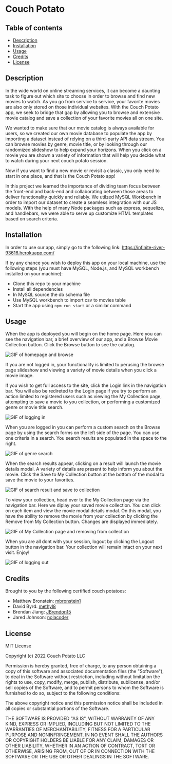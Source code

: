 # Couch Potato 

## Table of contents
- [Description](#description)
- [Installation](#installation)
- [Usage](#usage)
- [Credits](#credits)
- [License](#license)


## Description

In the wide world on online streaming services, it can become a daunting task to figure out which site to choose in order to browse and find new movies to watch. As you go from service to service, your favorite movies are also only stored on those individual websites. With the Couch Potato app, we seek to bridge that gap by allowing you to browse and extensive movie catalog and save a collection of your favorite movies all on one site. 

We wanted to make sure that our movie catalog is always available for users, so we created our own movie database to populate the app by importing a dataset instead of relying on a third-party API data stream. You can browse movies by genre, movie title, or by looking through our randomized slideshow to help expand your horizons. When you click on a movie you are shown a variety of information that will help you decide what to watch during your next couch potato session. 

Now if you want to find a new movie or revisit a classic, you only need to start in one place, and that is the Couch Potato app!

In this project we learned the importance of dividing team focus between the front-end and back-end and collaborating between those areas to deliver functionality quickly and reliably. We utilzed MySQL Workbench in order to import our dataset to create a seamless integration with our JS models. With the help of many Node packages such as express, sequelize, and handlebars, we were able to serve up customize HTML templates based on search criteria.

## Installation

In order to use our app, simply go to the following link: https://infinite-river-93616.herokuapp.com/

If by any chance you wish to deploy this app on your local machine, use the following steps (you must have MySQL, Node.js, and MySQL workbench installed on your machine):
- Clone this repo to your machine
- Install all dependencies
- In MySQL source the db schema file
- Use MySQL workbench to import csv to movies table
- Start the app using `npm run start` or a similar command

## Usage

When the app is deployed you will begin on the home page. Here you can see the navigation bar, a brief overview of our app, and a Browse Movie Collection button. Click the Browse button to see the catalog.

![GIF of homepage and browse](./assets/Home%20gif.gif)

If you are not logged in, your functionality is limited to perusing the browse page slideshow and viewing a variety of movie details when you click a movie image.

If you wish to get full access to the site, click the Login link in the navigation bar. You will also be redireted to the Login page if you try to perform an action limited to registered users such as viewing the My Collection page, attempting to save a movie to you collection, or performing a customized genre or movie title search. 

![GIF of logging in](./assets/Login%20gif.gif)

When you are logged in you can perform a custom search on the Browse page by using the search forms on the left side of the page. You can use one criteria in a search. You search results are populated in the space to the right.

![GIF of genre search](./assets/Genre%20search%20gif.gif)

When the search results appear, clicking on a result will launch the movie details modal. A variety of details are present to help inform you about the movie. Click the Save to My Collection button at the bottom of the modal to save the movie to your favorites.

![GIF of search result and save to collection](./assets/Save%20to%20favorites.gif)

To view your collection, head over to the My Collection page via the navigation bar. Here we diplay your saved movie collection. You can click on each item and view the movie modal details modal. On this modal, you have the ability to remove the movie from your collection by clicking the Remove from My Collection button. Changes are displayed immediately.

![GIF of My Collection page and removing from collection](./assets/Collection.gif)

When you are all dont with your session, logout by clicking the Logout button in the navigation bar. Your collection will remain intact on your next visit. Enjoy!

![GIF of logging out](./assets/Logout.gif)


## Credits

Brought to you by the following certified couch potatoes:

- Matthew Bronstein: [mbronstein1](https://github.com/mbronstein1)
- David Byrd: [methyl8](https://github.com/methyl8)
- Brendan Jiang: [JBrendon15](https://github.com/JBrendon15)
- Jared Johnson: [nolacoder](https://github.com/nolacoder)

## License

MIT License

Copyright (c) 2022 Couch Potato LLC

Permission is hereby granted, free of charge, to any person obtaining a copy
of this software and associated documentation files (the "Software"), to deal
in the Software without restriction, including without limitation the rights
to use, copy, modify, merge, publish, distribute, sublicense, and/or sell
copies of the Software, and to permit persons to whom the Software is
furnished to do so, subject to the following conditions:

The above copyright notice and this permission notice shall be included in all
copies or substantial portions of the Software.

THE SOFTWARE IS PROVIDED "AS IS", WITHOUT WARRANTY OF ANY KIND, EXPRESS OR
IMPLIED, INCLUDING BUT NOT LIMITED TO THE WARRANTIES OF MERCHANTABILITY,
FITNESS FOR A PARTICULAR PURPOSE AND NONINFRINGEMENT. IN NO EVENT SHALL THE
AUTHORS OR COPYRIGHT HOLDERS BE LIABLE FOR ANY CLAIM, DAMAGES OR OTHER
LIABILITY, WHETHER IN AN ACTION OF CONTRACT, TORT OR OTHERWISE, ARISING FROM,
OUT OF OR IN CONNECTION WITH THE SOFTWARE OR THE USE OR OTHER DEALINGS IN THE
SOFTWARE.
